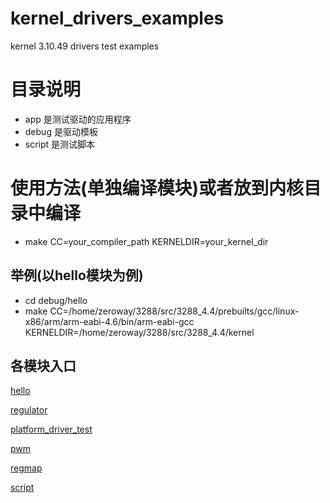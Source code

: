 # kernel_drivers_examples

kernel 3.10.49 drivers test examples

# 目录说明

- app 是测试驱动的应用程序
- debug 是驱动模板
- script 是测试脚本

# 使用方法(单独编译模块)或者放到内核目录中编译

- make CC=your_compiler_path KERNELDIR=your_kernel_dir

## 举例(以hello模块为例)

- cd debug/hello
- make CC=/home/zeroway/3288/src/3288_4.4/prebuilts/gcc/linux-x86/arm/arm-eabi-4.6/bin/arm-eabi-gcc KERNELDIR=/home/zeroway/3288/src/3288_4.4/kernel

## 各模块入口

[hello](./debug/hello/README.md)

[regulator](./debug/regulator/README.md)

[platform_driver_test](./debug/platform_driver_test/README.md)

[pwm](./debug/pwm/README.md)

[regmap](./debug/regmap/README.md)

[script](./script/README.md)
